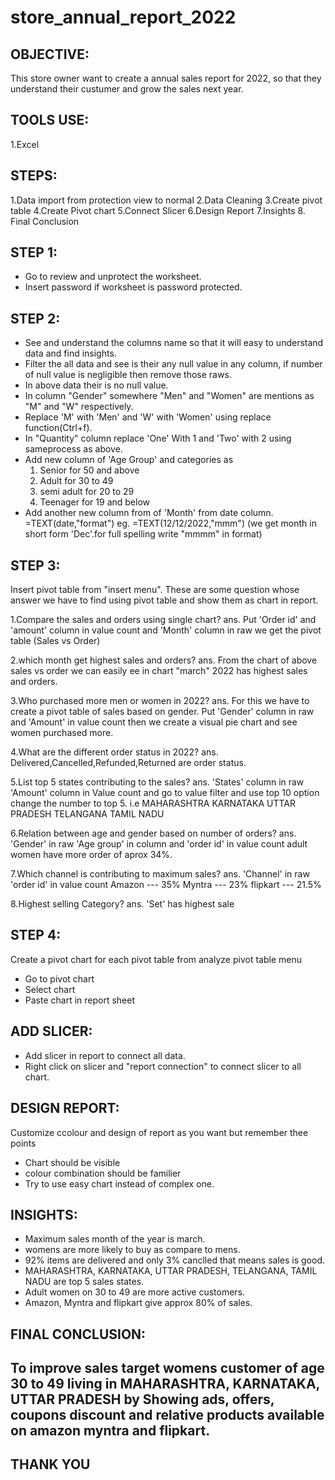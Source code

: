 # store_annual_report_2022
OBJECTIVE:
----------
This store owner want to create a annual sales report for 2022, so that they understand their custumer and grow the sales next year.

TOOLS USE:
----------
1.Excel 

STEPS:
------
1.Data import from protection view to normal
2.Data Cleaning
3.Create pivot table
4.Create Pivot chart
5.Connect Slicer
6.Design Report
7.Insights
8. Final Conclusion

STEP 1:
-------
* Go to review and unprotect the worksheet.
* Insert password if worksheet is password protected.

STEP 2:
-------
* See and understand the columns name so that it will easy to understand data and find insights.
* Filter the all data and see is their any null value in any column, if number of null value is negligible then remove those raws. 
* In above data their is no null value.
* In column "Gender" somewhere "Men" and "Women" are mentions as "M" and "W" respectively.
* Replace 'M' with 'Men' and 'W' with 'Women' using replace function(Ctrl+f).
* In "Quantity" column replace 'One' With 1 and 'Two' with 2 using sameprocess as above.
* Add new column of 'Age Group' and categories as
   1. Senior for 50 and above
   2. Adult for 30 to 49
   3. semi adult for 20 to 29
   4. Teenager for 19 and below
* Add another new column from of 'Month' from date column.
    =TEXT(date,"format")
    eg. =TEXT(12/12/2022,"mmm")  (we get month in short form 'Dec'.for full spelling write "mmmm" in format)
     
STEP 3:
-------
Insert pivot table from "insert menu".
These are some question whose answer we have to find using pivot table and show them as chart in report.

1.Compare the sales and orders using single chart?
ans. Put 'Order id' and 'amount' column in value count and 'Month' column in raw we get the pivot table (Sales vs Order)

2.which month get highest sales and orders?
ans. From the chart of above sales vs order we can easily ee in chart "march" 2022 has highest sales and orders.

3.Who purchased more men or women in 2022?
ans. For this we have to create a pivot table of sales based on gender.
     Put 'Gender' column in raw and 'Amount' in value count then we create a visual pie chart and see women purchased more.

4.What are the different order status in 2022?
ans. Delivered,Cancelled,Refunded,Returned are order status.

5.List top 5 states contributing to the sales?
ans. 'States' column in raw 
    'Amount' column in Value count
    and go to value filter and use top 10 option change the number to top 5.
    i.e MAHARASHTRA
        KARNATAKA
        UTTAR PRADESH
        TELANGANA
        TAMIL NADU
        
6.Relation between age and gender based on number of orders?
ans. 'Gender' in raw
    'Age group' in column
    and 'order id' in value count
    adult women have more order of aprox 34%.

7.Which channel is contributing to maximum sales?
ans. 'Channel' in raw 
     'order id' in value count
     Amazon --- 35%
     Myntra --- 23%
     flipkart --- 21.5%

8.Highest selling Category?
ans. 'Set' has highest sale

STEP 4:
-------
Create a pivot chart for each pivot table from analyze pivot table menu 
* Go to pivot chart
* Select chart
* Paste chart in report sheet

ADD SLICER:
-----------
* Add slicer in report to connect all data.
* Right click on slicer and "report connection" to connect slicer to all chart.

DESIGN REPORT:
--------------
Customize ccolour and design of report as you want but remember thee points
* Chart should be visible
* colour combination should be familier
* Try to use easy chart instead of complex one.

INSIGHTS:
----------
* Maximum sales month of the year is march.
* womens are more likely to buy as compare to mens.
* 92% items are delivered and only 3% canclled that means sales is good.
* MAHARASHTRA, KARNATAKA, UTTAR PRADESH, TELANGANA, TAMIL NADU are top 5 sales states.
* Adult women on 30 to 49 are more active customers.
* Amazon, Myntra and flipkart give approx 80% of sales.

FINAL CONCLUSION:
-----------------
To improve sales target womens customer of age 30 to 49 living in MAHARASHTRA, KARNATAKA, UTTAR PRADESH by Showing ads, offers, coupons discount and relative products available on amazon myntra and flipkart.
-----------------------------------------------------------------------------------------------------------------------------------------------------
THANK YOU
-----------


  

